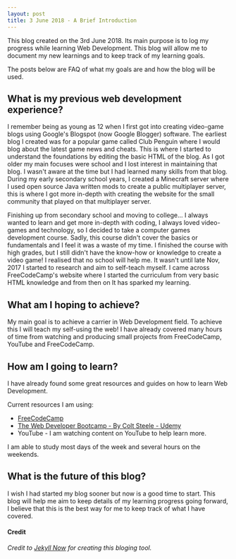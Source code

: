 ```yaml
---
layout: post
title: 3 June 2018 - A Brief Introduction
---
```


This blog created on the 3rd June 2018. Its main purpose is to log my progress while learning Web Development. This blog will allow me to document my new learnings and to keep track of my learning goals.  

The posts below are FAQ of what my goals are and how the blog will be used.

## What is my previous web development experience? ##

I remember being as young as 12 when I first got into creating video-game blogs using Google's Blogspot (now Google Blogger) software. The earliest blog I created was for a popular game called Club Penguin where I would blog about the latest game news and cheats. This is where I started to understand the foundations by editing the basic HTML of the blog. As I got older my main focuses were school and I lost interest in maintaining that blog. I wasn't aware at the time but I had learned many skills from that blog. During my early secondary school years, I created a Minecraft server where I used open source Java written mods to create a public multiplayer server, this is where I got more in-depth with creating the website for the small community that played on that multiplayer server. 

Finishing up from secondary school and moving to college... I always wanted to learn and get more in-depth with coding, I always loved video-games and technology, so I decided to take a computer games development course. Sadly, this course didn't cover the basics or fundamentals and I feel it was a waste of my time. I finished the course with high grades, but I still didn't have the know-how or knowledge to create a video game! I realised that no school will help me. It wasn't until late Nov, 2017 I started to research and aim to self-teach myself. I came across FreeCodeCamp's website where I started the curriculum from very basic HTML knowledge and from then on It has sparked my learning. 

## What am I hoping to achieve? ##
My main goal is to achieve a carrier in Web Development field. To achieve this I will teach my self-using the web! I have already covered many hours of time from watching and producing small projects from FreeCodeCamp, YouTube and FreeCodeCamp.

## How am I going to learn? ##
I have already found some great resources and guides on how to learn Web Development. 

Current resources I am using:
* [FreeCodeCamp](https://www.freecodecamp.com/)
* [The Web Developer Bootcamp -  By Colt Steele - Udemy](https://www.udemy.com/the-web-developer-bootcamp/learn/v4/)
* YouTube - I am watching content on YouTube to help learn more.

I am able to study most days of the week and several hours on the weekends.

## What is the future of this blog? ##

I wish I had started my blog sooner but now is a good time to start. This blog will help me aim to keep details of my learning progress going forward, I believe that this is the best way for me to keep track of what I have covered. 

#### Credit
_Credit to [Jekyll Now](http://github.com/barryclark/jekyll-now/) for creating this bloging tool._

